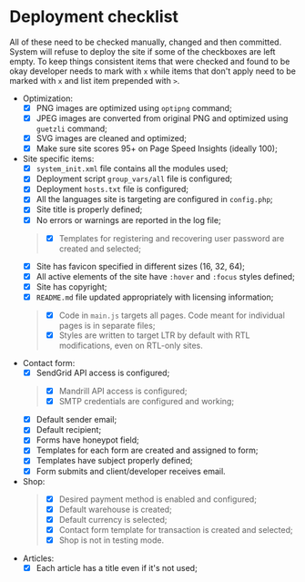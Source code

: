 # Deployment checklist

All of these need to be checked manually, changed and then committed. System will refuse to deploy the site if some of the checkboxes are left empty. To keep things consistent items that were checked and found to be okay developer needs to mark with `x` while items that don't apply need to be marked with `x` and list item prepended with `>`.

- Optimization:
	- [x] PNG images are optimized using `optipng` command;
	- [x] JPEG images are converted from original PNG and optimized using `guetzli` command;
	- [x] SVG images are cleaned and optimized;
	- [x] Make sure site scores 95+ on Page Speed Insights (ideally 100);
- Site specific items:
	- [x] `system_init.xml` file contains all the modules used;
	- [x] Deployment script `group_vars/all` file is configured;
	- [x] Deployment `hosts.txt` file is configured;
	- [x] All the languages site is targeting are configured in `config.php`;
	- [x] Site title is properly defined;
	- [x] No errors or warnings are reported in the log file;
	>- [x] Templates for registering and recovering user password are created and selected;
	- [x] Site has favicon specified in different sizes (16, 32, 64);
	- [x] All active elements of the site have `:hover` and `:focus` styles defined;
	- [x] Site has copyright;
	- [x] `README.md` file updated appropriately with licensing information;
	>- [x] Code in `main.js` targets all pages. Code meant for individual pages is in separate files;
	>- [x] Styles are written to target LTR by default with RTL modifications, even on RTL-only sites.
- Contact form:
	- [x] SendGrid API access is configured;
	> - [x] Mandrill API access is configured;
	> - [x] SMTP credentials are configured and working;
	- [x] Default sender email;
	- [x] Default recipient;
	- [x] Forms have honeypot field;
	- [x] Templates for each form are created and assigned to form;
	- [x] Templates have subject properly defined;
	- [x] Form submits and client/developer receives email.
- Shop:
	>- [x] Desired payment method is enabled and configured;
	>- [x] Default warehouse is created;
	>- [x] Default currency is selected;
	>- [x] Contact form template for transaction is created and selected;
	>- [x] Shop is not in testing mode.
- Articles:
	- [x] Each article has a title even if it's not used;
